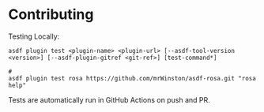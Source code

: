 # Contributing

Testing Locally:

```shell
asdf plugin test <plugin-name> <plugin-url> [--asdf-tool-version <version>] [--asdf-plugin-gitref <git-ref>] [test-command*]

#
asdf plugin test rosa https://github.com/mrWinston/asdf-rosa.git "rosa help"
```

Tests are automatically run in GitHub Actions on push and PR.
